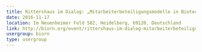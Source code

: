 ```yaml
---
title: Rittershaus im Dialog: „Mitarbeiterbeteiligungsmodelle in Biotechnologieunternehmen“ im TPCC Heidelberg
date: 2016-11-17
location: Im Neuenheimer Feld 582, Heidelberg, 69120, Deutschland
link: http://biorn.org/event/rittershaus-im-dialog-mitarbeiterbeteiligungsmodelle-in-biotechnologieunternehmen-im-tpcc-heidelberg/
usergroup: biorn
type: usergroup
---
```

